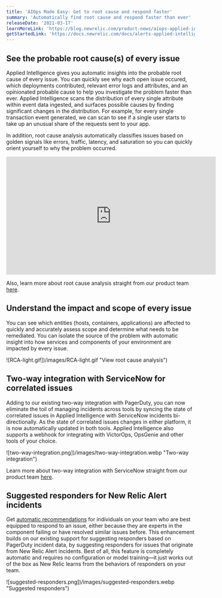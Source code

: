 ```yaml
---
title: 'AIOps Made Easy: Get to root cause and respond faster'
summary: 'Automatically find root cause and respond faster than ever'
releaseDate: '2021-03-17'
learnMoreLink: 'https://blog.newrelic.com/product-news/aiops-applied-intelligence/'
getStartedLink: 'https://docs.newrelic.com/docs/alerts-applied-intelligence/applied-intelligence/incident-intelligence/get-started-incident-intelligence/#root-cause-analysis'
---
```


## See the probable root cause(s) of every issue

Applied Intelligence gives you automatic insights into the probable root cause of every issue. You can quickly see why each open issue occured, which deployments contributed, relevant error logs and attributes, and an opinionated probable cause to help you investigate the problem faster than ever. Applied Intelligence scans the distribution of every single attribute within event data ingested, and surfaces possible causes by finding significant changes in the distribution. For example, for every single transaction event generated, we can scan to see if a single user starts to take up an unusual share of the requests sent to your app.

In addition, root cause analysis automatically classifies issues based on golden signals like errors, traffic, latency, and saturation so you can quickly orient yourself to why the problem occurred.

<iframe width="560" height="315" src="https://www.youtube.com/embed/Dcv8au2exWg" frameborder="0" allow="accelerometer; autoplay; clipboard-write; encrypted-media; gyroscope; picture-in-picture" allowfullscreen></iframe>

Also, learn more about root cause analysis straight from our product team [here](https://youtu.be/xEJdsYWKjuw).

## Understand the impact and scope of every issue

You can see which entities (hosts, containers, applications) are affected to quickly and accurately assess scope and determine what needs to be remediated. You can isolate the source of the problem with automatic insight into how services and components of your environment are impacted by every issue.

![RCA-light.gif])/images/RCA-light.gif "View root cause analysis")

## Two-way integration with ServiceNow for correlated issues

Adding to our existing two-way integration with PagerDuty, you can now eliminate the toil of managing incidents across tools by syncing the state of correlated issues in Applied Intelligence with ServiceNow incidents bi-directionally. As the state of correlated issues changes in either platform, it is now automatically updated in both tools. Applied Intelligence also supports a webhook for integrating with VictorOps, OpsGenie and other tools of your choice.

![two-way-integration.png])/images/two-way-integration.webp "Two-way integration")

Learn more about two-way integration with ServiceNow straight from our product team [here](https://youtu.be/29Ms4wfziB8).

## Suggested responders for New Relic Alert incidents

Get [automatic recommendations](https://docs.newrelic.com/docs/alerts-applied-intelligence/applied-intelligence/incident-intelligence/get-started-incident-intelligence/#suggested-responders) for individuals on your team who are best equipped to respond to an issue, either because they are experts in the component failing or have resolved similar issues before. This enhancement builds on our existing support for suggesting responders based on PagerDuty incident data, by suggesting responders for issues that originate from New Relic Alert incidents. Best of all, this feature is completely automatic and requires no configuration or model training—it just works out of the box as New Relic learns from the behaviors of responders on your team.

![suggested-responders.png])/images/suggested-responders.webp "Suggested responders")
